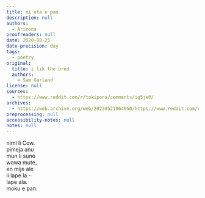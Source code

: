 ```yaml
---
title: mi uta e pan
description: null
authors:
  - Aricona
proofreaders: null
date: 2020-08-25
date-precision: day
tags:
  - poetry
original:
  title: i lik the bred
  authors:
    - Sam Garland
license: null
sources:
  - https://www.reddit.com/r/tokipona/comments/ig5je0/
archives:
  - https://web.archive.org/web/20230521064950/https://www.reddit.com/r/tokipona/comments/ig5je0/i_lik_the_bred_but_in_toki_pona/
preprocessing: null
accessibility-notes: null
notes: null
---
```


nimi li Cow.  \
pimeja anu  \
mun li suno  \
wawa mute,  \
en mije ale  \
li lape la -  \
lape ala.  \
moku e pan. 
